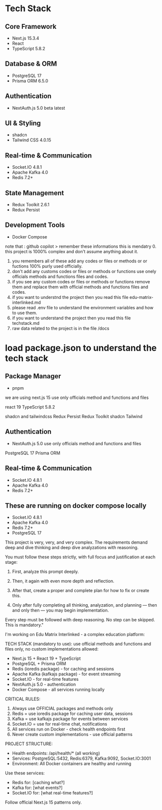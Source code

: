 # Tech Stack

## Core Framework
- Next.js 15.3.4
- React
- TypeScript 5.8.2

## Database & ORM
- PostgreSQL 17
- Prisma ORM 6.5.0

## Authentication
- NextAuth.js 5.0 beta latest

## UI & Styling
- shadcn 
- Tailwind CSS 4.0.15

## Real-time & Communication
- Socket.IO 4.8.1
- Apache Kafka 4.0
- Redis 7.2+

## State Management
- Redux Toolkit 2.6.1
- Redux Persist


## Development Tools
- Docker Compose

note that : github copilot >
remember these informations this is mendatry 
0. this project is 1000% complex and don't assume anything about it.
1. you remembers all of these add any  codes or files or methods or or fuctions 100% purly used officially.
2. don't add any customs codes or files or methods or functions use onely officials methods and functions files and codes. 
3. if you see any custom codes or files or methods or functions remove them and replace them with official methods and functions files and codes.
4. if you want to understnd the project then you read this file edu-matrix-interlinked.md
5. please read .env file to understand the environment variables and how to use them.
6. if you want to understand the project then you read this file techstack.md
7. raw data related to the project is in the file /docs 

# load package.json to understand the tech stack  
## Package Manager
- pnpm


we are using next.js 15 use only officials method and functions and files 
 
react 19
TypeScript 5.8.2

shadcn and tailwindcss
Redux Persist
Redux Toolkit
shadcn
Tailwind 

## Authentication
- NextAuth.js 5.0 use only officials method and functions and files 

PostgreSQL 17
Prisma ORM
## Real-time & Communication
- Socket.IO 4.8.1
- Apache Kafka 4.0
- Redis 7.2+

## These are running on docker compose locally
- Socket.IO 4.8.1
- Apache Kafka 4.0
- Redis 7.2+
- PostgreSQL 17




This project is very, very, and very complex.
The requirements demand deep and dive thinking and deep dive analyzations with reasoning.

You must follow these steps strictly, with full focus and justification at each stage:

1. First, analyze this prompt deeply.

2. Then, it again with even more depth and reflection.

3. After that, create a proper and complete plan for how to fix or create  this.

4. Only after fully completing all thinking, analyzation, and planning — then and only then — you may begin implementation.

Every step must be followed with deep reasoning. No step can be skipped.
This is mandatory." 









I'm working on Edu Matrix Interlinked - a complex education platform:

TECH STACK (mandatory to use):
 use official methods and functions and files only, no custom implementations allowed:
- Next.js 15 + React 19 + TypeScript  
- PostgreSQL + Prisma ORM  
- Redis (ioredis package) - for caching and sessions
- Apache Kafka (kafkajs package) - for event streaming
- Socket.IO - for real-time features
- NextAuth.js 5.0 - authentication
- Docker Compose - all services running locally

CRITICAL RULES:
1. Always use OFFICIAL packages and methods only
2. Redis = use ioredis package for caching user data, sessions
3. Kafka = use kafkajs package for events between services  
4. Socket.IO = use for real-time chat, notifications
5. All services run on Docker - check health endpoints first
6. Never create custom implementations - use official patterns

PROJECT STRUCTURE:
- Health endpoints: /api/health/* (all working)
- Services: PostgreSQL:5432, Redis:6379, Kafka:9092, Socket.IO:3001
- Environment: All Docker containers are healthy and running

Use these services:
- Redis for: [caching what?]
- Kafka for: [what events?] 
- Socket.IO for: [what real-time features?]

Follow official Next.js 15 patterns only.


